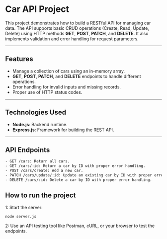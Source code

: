 # Car API Project

This project demonstrates how to build a RESTful API for managing car data. The API supports basic CRUD operations (Create, Read, Update, Delete) using HTTP methods **GET**, **POST**, **PATCH**, and **DELETE**. It also implements validation and error handling for request parameters.

---

## Features

- Manage a collection of cars using an in-memory array.
- **GET**, **POST**, **PATCH**, and **DELETE** endpoints to handle different operations.
- Error handling for invalid inputs and missing records.
- Proper use of HTTP status codes.

---

## Technologies Used

- **Node.js**: Backend runtime.
- **Express.js**: Framework for building the REST API.

---

## API Endpoints

```bash
- GET /cars: Return all cars.
- GET /cars/:id: Return a car by ID with proper error handling.
- POST /cars/create: Add a new car.
- PATCH /cars/update/:id: Update an existing car by ID with proper error handling.
- DELETE /cars/:id: Delete a car by ID with proper error handling.
```
## How to run the project
1: Start the server:
```bash
node server.js
```
2: Use an API testing tool like Postman, cURL, or your browser to test the endpoints.